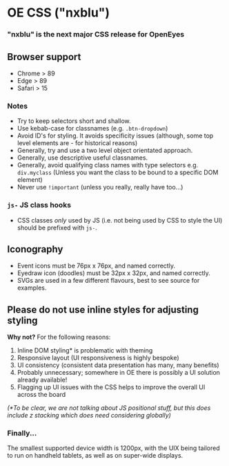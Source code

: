 # OE CSS ("nxblu")

### "nxblu" is the next major CSS release for OpenEyes

## Browser support

* Chrome > 89
* Edge > 89
* Safari > 15

### Notes

* Try to keep selectors short and shallow.
* Use kebab-case for classnames (e.g. `.btn-dropdown`)
* Avoid ID's for styling. It avoids specificity issues (although, some top level elements are - for historical reasons)
* Generally, try and use a two level object orientated approach. 
* Generally, use descriptive useful classnames.
* Generally, avoid qualifying class names with type selectors e.g. `div.myclass` (Unless you want the class to be bound to a specific DOM element)
* Never use `!important` (unless you really, really have too...)

### `js-` JS class hooks

* CSS classes _only_ used by JS (i.e. not being used by CSS to style the UI) should be prefixed with `js-`.


## Iconography

* Event icons must be 76px x 76px, and named correctly.
* Eyedraw icon (doodles) must be 32px x 32px, and named correctly.
* SVGs are used in a few different flavours, best to see source for examples.

## Please do not use inline styles for adjusting styling

**Why not?** For the following reasons:

1. Inline DOM styling* is problematic with theming
2. Responsive layout (UI responsiveness is highly bespoke)
3. UI consistency (consistent data presentation has many, many benefits)
4. Probably unnecessary; somewhere in OE there is possibly a UI solution already available!
5. Flagging up UI issues with the CSS helps to improve the overall UI across the board

_(*To be clear, we are not talking about JS positional stuff, but this does include z stacking which does need considering globally)_

### Finally...

The smallest supported device width is 1200px, with the UIX being tailored to run on handheld tablets, as well as on super-wide displays. 



